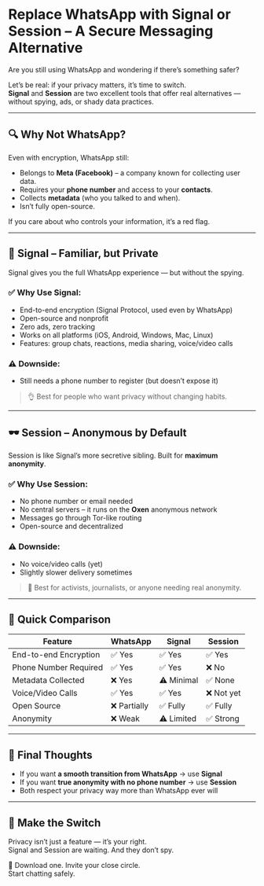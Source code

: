 
# Replace WhatsApp with Signal or Session – A Secure Messaging Alternative

Are you still using WhatsApp and wondering if there’s something safer?

Let’s be real: if your privacy matters, it’s time to switch.  
**Signal** and **Session** are two excellent tools that offer real alternatives — without spying, ads, or shady data practices.

---

## 🔍 Why Not WhatsApp?

Even with encryption, WhatsApp still:
- Belongs to **Meta (Facebook)** – a company known for collecting user data.
- Requires your **phone number** and access to your **contacts**.
- Collects **metadata** (who you talked to and when).
- Isn’t fully open-source.

If you care about who controls your information, it’s a red flag.  

---

## 📱 Signal – Familiar, but Private

Signal gives you the full WhatsApp experience — but without the spying.

### ✅ Why Use Signal:
- End-to-end encryption (Signal Protocol, used even by WhatsApp)
- Open-source and nonprofit
- Zero ads, zero tracking
- Works on all platforms (iOS, Android, Windows, Mac, Linux)
- Features: group chats, reactions, media sharing, voice/video calls

### ⚠️ Downside:
- Still needs a phone number to register (but doesn’t expose it)

> 👌 Best for people who want privacy without changing habits.

---

## 🕶️ Session – Anonymous by Default

Session is like Signal’s more secretive sibling. Built for **maximum anonymity**.

### ✅ Why Use Session:
- No phone number or email needed
- No central servers – it runs on the **Oxen** anonymous network
- Messages go through Tor-like routing
- Open-source and decentralized

### ⚠️ Downside:
- No voice/video calls (yet)
- Slightly slower delivery sometimes

> 🔐 Best for activists, journalists, or anyone needing real anonymity.

---

## 💬 Quick Comparison

| Feature                 | WhatsApp         | Signal            | Session           |
|-------------------------|------------------|-------------------|-------------------|
| End-to-end Encryption   | ✅ Yes            | ✅ Yes            | ✅ Yes            |
| Phone Number Required   | ✅ Yes            | ✅ Yes            | ❌ No             |
| Metadata Collected      | ❌ Yes            | ⚠️ Minimal        | ✅ None           |
| Voice/Video Calls       | ✅ Yes            | ✅ Yes            | ❌ Not yet        |
| Open Source             | ❌ Partially      | ✅ Fully           | ✅ Fully          |
| Anonymity               | ❌ Weak           | ⚠️ Limited        | ✅ Strong         |

---

## 🎯 Final Thoughts

- If you want **a smooth transition from WhatsApp** → use **Signal**
- If you want **true anonymity with no phone number** → use **Session**
- Both respect your privacy way more than WhatsApp ever will

---

## 🔄 Make the Switch

Privacy isn’t just a feature — it’s your right.  
Signal and Session are waiting. And they don’t spy.

📲 Download one. Invite your close circle.  
Start chatting safely.
